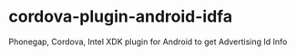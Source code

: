 # cordova-plugin-android-idfa
Phonegap, Cordova, Intel XDK plugin for Android to get Advertising Id Info
